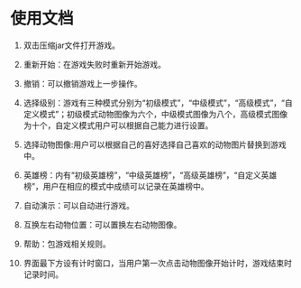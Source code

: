 # 使用文档
1.	双击压缩jar文件打开游戏。 

2.	重新开始：在游戏失败时重新开始游戏。

3.	撤销：可以撤销游戏上一步操作。

4.	选择级别：游戏有三种模式分别为“初级模式”，“中级模式”，“高级模式”，“自定义模式”；初级模式动物图像为六个，中级模式图像为八个，高级模式图像为十个，自定义模式用户可以根据自己能力进行设置。

5.	选择动物图像:用户可以根据自己的喜好选择自己喜欢的动物图片替换到游戏中。

6.	英雄榜：内有“初级英雄榜”，“中级英雄榜”，“高级英雄榜”，“自定义英雄榜”，用户在相应的模式中成绩可以记录在英雄榜中。

7.	自动演示：可以自动进行游戏。

8.	互换左右动物位置：可以置换左右动物图像。

9.	帮助：包游戏相关规则。
10.	界面最下方设有计时窗口，当用户第一次点击动物图像开始计时，游戏结束时记录时间。
